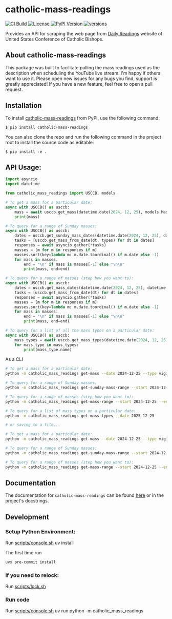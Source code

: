 # catholic-mass-readings

[![CI Build](https://github.com/rcolfin/catholic-mass-readings/actions/workflows/ci.yml/badge.svg)](https://github.com/rcolfin/catholic-mass-readings/actions/workflows/ci.yml)
[![License](https://img.shields.io/github/license/rcolfin/catholic-mass-readings.svg)](https://github.com/rcolfin/catholic-mass-readings/blob/main/LICENSE)
[![PyPI Version](https://img.shields.io/pypi/v/catholic-mass-readings)](https://pypi.python.org/pypi/catholic-mass-readings)
[![versions](https://img.shields.io/pypi/pyversions/catholic-mass-readings.svg)](https://github.com/rcolfin/catholic-mass-readings)

Provides an API for scraping the web page from [Daily Readings](https://bible.usccb.org/bible/readings/) website of United States Conference of Catholic Bishops.

## About catholic-mass-readings

This package was built to facilitate pulling the mass readings used as the description when scheduling the YouTube live stream. I'm happy if others want to use it.
Please open new issues for any bugs you find, support is greatly appreciated!  If you have a new feature, feel free to open a pull request.

## Installation

To install [catholic-mass-readings](https://pypi.org/project/catholic-mass-readings/) from PyPI, use the following command:

    $ pip install catholic-mass-readings

You can also clone the repo and run the following command in the project root to install the source code as editable:

    $ pip install -e .

## API Usage:

```python
import asyncio
import datetime

from catholic_mass_readings import USCCB, models

# To get a mass for a particular date:
async with USCCB() as usccb:
    mass = await usccb.get_mass(datetime.date(2024, 12, 25), models.MassType.VIGIL)
    print(mass)

# To query for a range of Sunday masses:
async with USCCB() as usccb:
    dates = usccb.get_sunday_mass_dates(datetime.date(2024, 12, 25), datetime.date(2025, 1, 25))
    tasks = [usccb.get_mass_from_date(dt, types) for dt in dates]
    responses = await asyncio.gather(*tasks)
    masses = [m for m in responses if m]
    masses.sort(key=lambda m: m.date.toordinal() if m.date else -1)
    for mass in masses:
        end = "\n" if mass is masses[-1] else "\n\n"
        print(mass, end=end)

# To query for a range of masses (step how you want to):
async with USCCB() as usccb:
    dates = usccb.get_mass_dates(datetime.date(2024, 12, 25), datetime.date(2025, 1, 25), step=datetime.timedelta(days=1))
    tasks = [usccb.get_mass_from_date(dt) for dt in dates]
    responses = await asyncio.gather(*tasks)
    masses = [m for m in responses if m]
    masses.sort(key=lambda m: m.date.toordinal() if m.date else -1)
    for mass in masses:
        end = "\n" if mass is masses[-1] else "\n\n"
        print(mass, end=end)

# To query for a list of all the mass types on a particular date:
async with USCCB() as usccb:
    mass_types = await usccb.get_mass_types(datetime.date(2024, 12, 25))
    for mass_type in mass_types:
        print(mass_type.name)
```

As a CLI

```sh
# To get a mass for a particular date:
python -m catholic_mass_readings get-mass --date 2024-12-25 --type vigil

# To query for a range of Sunday masses:
python -m catholic_mass_readings get-sunday-mass-range --start 2024-12-25 --end 2025-01-01

# To query for a range of masses (step how you want to):
python -m catholic_mass_readings get-mass-range --start 2024-12-25 --end 2025-01-01 --step 7

# To query for a list of mass types on a particular date:
python -m catholic_mass_readings get-mass-types --date 2025-12-25

# or saving to a file...

# To get a mass for a particular date:
python -m catholic_mass_readings get-mass --date 2024-12-25 --type vigil --save mass.json

# To query for a range of Sunday masses:
python -m catholic_mass_readings get-sunday-mass-range --start 2024-12-25 --end 2025-01-01 --save mass.json

# To query for a range of masses (step how you want to):
python -m catholic_mass_readings get-mass-range --start 2024-12-25 --end 2025-01-01 --step 7 --save mass.json
```

## Documentation
The documentation for `catholic-mass-readings` can be found [here](https://rcolfin.github.io/catholic-mass-readings/) or in the project's docstrings.

## Development

### Setup Python Environment:

Run [scripts/console.sh](../scripts/console.sh) uv install

The first time run

```sh
uvx pre-commit install
```

### If you need to relock:

Run [scripts/lock.sh](../scripts/lock.sh)

### Run code

Run [scripts/console.sh](../scripts/console.sh) uv run python -m catholic_mass_readings
